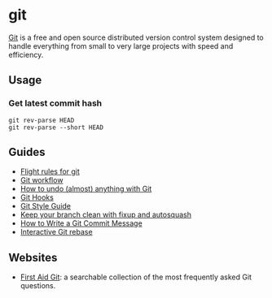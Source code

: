 # git

[Git](http://git-scm.com/) is a free and open source distributed version control
system designed to handle everything from small to very large projects with
speed and efficiency.

## Usage

### Get latest commit hash

```
git rev-parse HEAD
git rev-parse --short HEAD
```

## Guides

- [Flight rules for git](https://github.com/k88hudson/git-flight-rules)
- [Git workflow](https://github.com/asmeurer/git-workflow)
- [How to undo (almost) anything with
  Git](https://github.com/blog/2019-how-to-undo-almost-anything-with-git)
- [Git Hooks](http://githooks.com/)
- [Git Style Guide](https://github.com/jonathanong/git-style-guide)
- [Keep your branch clean with fixup and
  autosquash](http://fle.github.io/git-tip-keep-your-branch-clean-with-fixup-and-autosquash.html)
- [How to Write a Git Commit Message](http://chris.beams.io/posts/git-commit/)
- [Interactive Git
  rebase](http://bloerg.net/2015/07/29/interactive-git-rebase.html)

## Websites

- [First Aid Git](http://firstaidgit.io/): a searchable collection of the most
  frequently asked Git questions.
